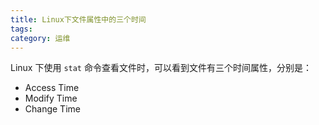 ```yaml
---
title: Linux下文件属性中的三个时间
tags:
category: 运维
---
```


Linux 下使用 `stat` 命令查看文件时，可以看到文件有三个时间属性，分别是：

* Access Time
* Modify Time
* Change Time